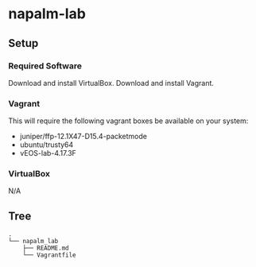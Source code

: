 # napalm-lab

## Setup ##

### Required Software ###
Download and install VirtualBox.
Download and install Vagrant.

### Vagrant ###
This will require the following vagrant boxes be available on your system:
- juniper/ffp-12.1X47-D15.4-packetmode
- ubuntu/trusty64
- vEOS-lab-4.17.3F

### VirtualBox ###
N/A

## Tree ##
	.
	└── napalm_lab
		├── README.md
		└── Vagrantfile
	   